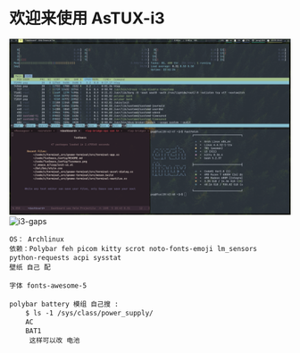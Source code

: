 # 欢迎来使用 AsTUX-i3
![i3-gaps](i3.png "i3gaps")
![i3-gaps](i3wm-wm.png "i3")

	OS： Archlinux
	依赖：Polybar feh picom kitty scrot noto-fonts-emoji lm_sensors  python-requests acpi sysstat 
	壁纸 自己 配 
	
	字体 fonts-awesome-5

	polybar battery 模组 自己搜 :
		$ ls -1 /sys/class/power_supply/
		AC
		BAT1	
		 这样可以改 电池 
		
	
	



